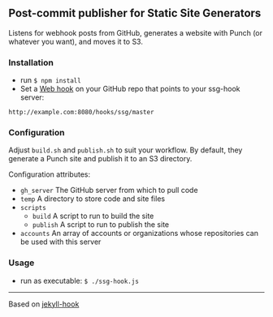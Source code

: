 ## Post-commit publisher for Static Site Generators

Listens for webhook posts from GitHub, generates a website with Punch (or whatever you want), and moves it to S3.

### Installation

- run `$ npm install`
- Set a [Web hook]() on your GitHub repo that points to your ssg-hook server:
```
http://example.com:8080/hooks/ssg/master
```

### Configuration

Adjust `build.sh` and `publish.sh` to suit your workflow. By default, they generate a Punch site and publish it to an S3 directory.

Configuration attributes:

- `gh_server` The GitHub server from which to pull code
- `temp` A directory to store code and site files
- `scripts`
    - `build` A script to run to build the site
    - `publish` A script to run to publish the site
- `accounts` An array of accounts or organizations whose repositories can be used with this server

### Usage

- run as executable: `$ ./ssg-hook.js`

---------------------------------------

Based on [jekyll-hook](https://github.com/developmentseed/jekyll-hook)
